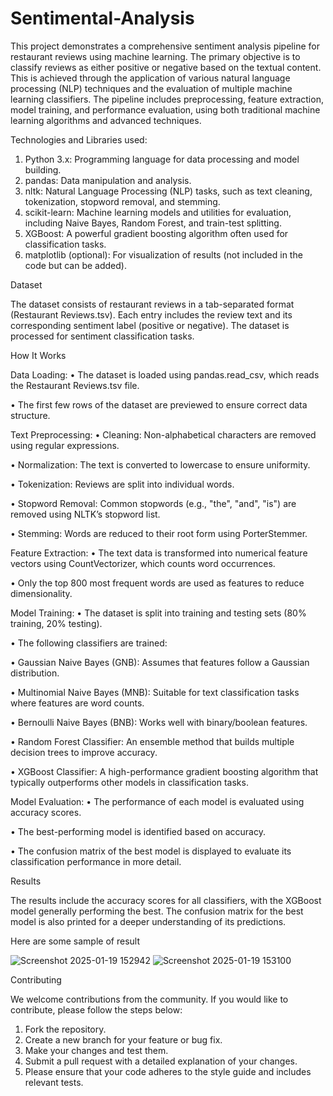 # Sentimental-Analysis

This project demonstrates a comprehensive sentiment analysis pipeline for restaurant reviews using machine learning. The primary objective is to classify reviews as either positive or negative based on the textual content. This is achieved through the application of various natural language processing (NLP) techniques and the evaluation of multiple machine learning classifiers. The pipeline includes preprocessing, feature extraction, model training, and performance evaluation, using both traditional machine learning algorithms and advanced techniques.

Technologies and Libraries used:

1. Python 3.x: Programming language for data processing and model building.
2. pandas: Data manipulation and analysis.
3. nltk: Natural Language Processing (NLP) tasks, such as text cleaning, tokenization, stopword removal, and stemming.
4. scikit-learn: Machine learning models and utilities for evaluation, including Naive Bayes, Random Forest, and train-test splitting.
5. XGBoost: A powerful gradient boosting algorithm often used for classification tasks.
6. matplotlib (optional): For visualization of results (not included in the code but can be added).

Dataset

The dataset consists of restaurant reviews in a tab-separated format (Restaurant Reviews.tsv). Each entry includes the review text and its corresponding sentiment label (positive or negative). The dataset is processed for sentiment classification tasks.

How It Works

Data Loading:
• The dataset is loaded using pandas.read_csv, which reads the Restaurant Reviews.tsv file. 

• The first few rows of the dataset are previewed to ensure correct data structure.

Text Preprocessing:
• Cleaning: Non-alphabetical characters are removed using regular expressions. 

• Normalization: The text is converted to lowercase to ensure uniformity. 

• Tokenization: Reviews are split into individual words. 

• Stopword Removal: Common stopwords (e.g., "the", "and", "is") are removed using NLTK’s stopword list. 

• Stemming: Words are reduced to their root form using PorterStemmer.

Feature Extraction:
• The text data is transformed into numerical feature vectors using CountVectorizer, which counts word occurrences. 

• Only the top 800 most frequent words are used as features to reduce dimensionality.

Model Training:
• The dataset is split into training and testing sets (80% training, 20% testing). 

• The following classifiers are trained: 

• Gaussian Naive Bayes (GNB): Assumes that features follow a Gaussian distribution.

• Multinomial Naive Bayes (MNB): Suitable for text classification tasks where features are word counts. 

• Bernoulli Naive Bayes (BNB): Works well with binary/boolean features. 

• Random Forest Classifier: An ensemble method that builds multiple decision trees to improve accuracy. 

• XGBoost Classifier: A high-performance gradient boosting algorithm that typically outperforms other models in classification tasks.

Model Evaluation:
• The performance of each model is evaluated using accuracy scores. 

• The best-performing model is identified based on accuracy. 

• The confusion matrix of the best model is displayed to evaluate its classification performance in more detail.

Results

The results include the accuracy scores for all classifiers, with the XGBoost model generally performing the best. The confusion matrix for the best model is also printed for a deeper understanding of its predictions.

Here are some sample of result

![Screenshot 2025-01-19 152942](https://github.com/user-attachments/assets/69569c99-6493-4b03-a817-fbcfa319dae1)
![Screenshot 2025-01-19 153100](https://github.com/user-attachments/assets/8b30b8b4-4dad-4cb3-9be2-e775138c6daf)

Contributing

We welcome contributions from the community. If you would like to contribute, please follow the steps below:

1. Fork the repository.
2. Create a new branch for your feature or bug fix.
3. Make your changes and test them.
4. Submit a pull request with a detailed explanation of your changes.
5. Please ensure that your code adheres to the style guide and includes relevant tests.

